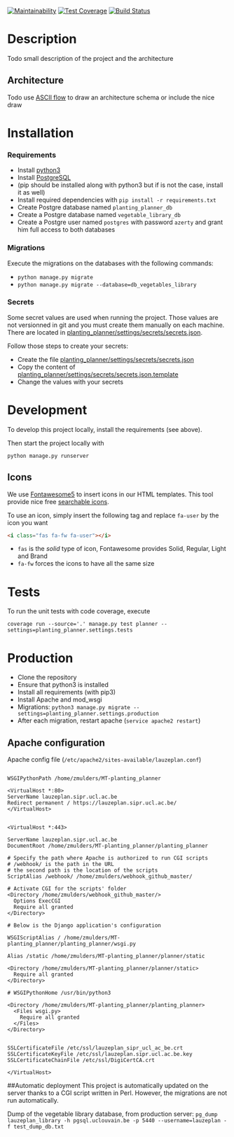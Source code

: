 [![Maintainability](https://api.codeclimate.com/v1/badges/25cf8913fbec3dfd4d1e/maintainability)](https://codeclimate.com/github/ZelieM/MT-planting_planner/maintainability)
[![Test Coverage](https://api.codeclimate.com/v1/badges/25cf8913fbec3dfd4d1e/test_coverage)](https://codeclimate.com/github/ZelieM/MT-planting_planner/test_coverage)
[![Build Status](https://travis-ci.org/ZelieM/MT-planting_planner.svg?branch=master)](https://travis-ci.org/ZelieM/MT-planting_planner)

# Description

Todo small description of the project and the architecture

## Architecture

Todo use [ASCII flow](http://asciiflow.com/) to draw an architecture schema or include the nice draw

# Installation

### Requirements
- Install [python3](https://www.python.org/)
- Install [PostgreSQL](https://www.postgresql.org)
- (pip should be installed along with python3 but if is not the case, install it as well)
- Install required dependencies with `pip install -r requirements.txt`
- Create  Postgre database named `planting_planner_db`
- Create a Postgre database named `vegetable_library_db`
- Create a Postgre user named `postgres` with password `azerty` and grant him full access to both databases

### Migrations
Execute the migrations on the databases with the following commands:
- `python manage.py migrate`
- `python manage.py migrate --database=db_vegetables_library`

### Secrets
Some secret values are used when running the project.
Those values are not versionned in git and you must create them manually on each machine.
There are located in [planting_planner/settings/secrets/secrets.json](planting_planner/settings/secrets/secrets.json).

Follow those steps to create your secrets:

- Create the file [planting_planner/settings/secrets/secrets.json](planting_planner/settings/secrets/secrets.json)
- Copy the content of [planting_planner/settings/secrets/secrets.json.template](planting_planner/settings/secrets/secrets.json.template)
- Change the values with your secrets

# Development

To develop this project locally, install the requirements (see above).

Then start the project locally with

```
python manage.py runserver
```

## Icons
We use [Fontawesome5](https://fontawesome.com) to insert icons in our HTML templates.
This tool provide nice free [searchable icons](https://fontawesome.com/icons?m=free).

To use an icon, simply insert the following tag and replace `fa-user` by the icon you want

```html
<i class="fas fa-fw fa-user"></i>
```

- `fas` is the *solid* type of icon, Fontawesome provides Solid, Regular, Light and Brand
- `fa-fw` forces the icons to have all the same size

# Tests
To run the unit tests with code coverage, execute

```
coverage run --source='.' manage.py test planner --settings=planting_planner.settings.tests
```

# Production
- Clone the repository
- Ensure that python3 is installed
- Install all requirements (with pip3)
- Install Apache and mod_wsgi
- Migrations: `python3 manage.py migrate --settings=planting_planner.settings.production`
- After each migration, restart apache (`service apache2 restart`)

## Apache configuration
Apache config file (`/etc/apache2/sites-available/lauzeplan.conf`)

````

WSGIPythonPath /home/zmulders/MT-planting_planner

<VirtualHost *:80>
ServerName lauzeplan.sipr.ucl.ac.be
Redirect permanent / https://lauzeplan.sipr.ucl.ac.be/
</VirtualHost>


<VirtualHost *:443>

ServerName lauzeplan.sipr.ucl.ac.be
DocumentRoot /home/zmulders/MT-planting_planner/planting_planner

# Specify the path where Apache is authorized to run CGI scripts
# /webhook/ is the path in the URL
# the second path is the location of the scripts
ScriptAlias /webhook/ /home/zmulders/webhook_github_master/

# Activate CGI for the scripts' folder
<Directory /home/zmulders/webhook_github_master/>
  Options ExecCGI
  Require all granted
</Directory>

# Below is the Django application's configuration

WSGIScriptAlias / /home/zmulders/MT-planting_planner/planting_planner/wsgi.py

Alias /static /home/zmulders/MT-planting_planner/planner/static

<Directory /home/zmulders/MT-planting_planner/planner/static>
  Require all granted
</Directory>

# WSGIPythonHome /usr/bin/python3

<Directory /home/zmulders/MT-planting_planner/planting_planner>
  <Files wsgi.py>
    Require all granted
  </Files>
</Directory>


SSLCertificateFile /etc/ssl/lauzeplan_sipr_ucl_ac_be.crt
SSLCertificateKeyFile /etc/ssl/lauzeplan.sipr.ucl.ac.be.key
SSLCertificateChainFile /etc/ssl/DigiCertCA.crt

</VirtualHost>
````

##Automatic deployment
This project is automatically updated on the server thanks to a CGI script written in Perl.
However, the migrations are not run automatically.


Dump of the vegetable library database, from production server:
 `pg_dump lauzeplan_library -h pgsql.uclouvain.be -p 5440 --username=lauzeplan -f test_dump_db.txt`
